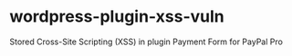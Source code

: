 # wordpress-plugin-xss-vuln
Stored Cross-Site Scripting (XSS) in plugin Payment Form for PayPal Pro  
